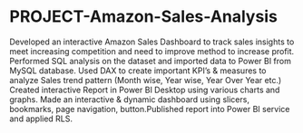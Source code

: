 # PROJECT-Amazon-Sales-Analysis
Developed an interactive Amazon Sales Dashboard to track
sales insights to meet increasing competition and need to
improve method to increase profit.
Performed SQL analysis on the dataset and imported data to
Power BI from MySQL database. Used DAX to create
important KPI’s & measures to analyze Sales trend pattern
(Month wise, Year wise, Year Over Year etc.)
Created interactive Report in Power BI Desktop using various
charts and graphs. Made an interactive & dynamic dashboard using slicers,
bookmarks, page navigation, button.Published report into Power BI service and
applied RLS.
